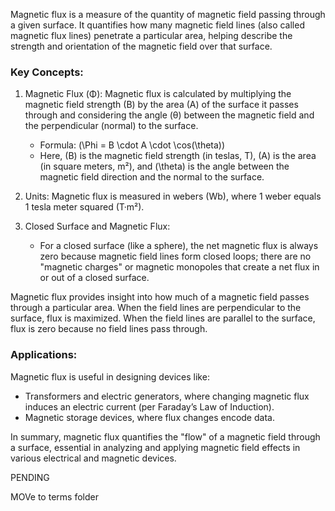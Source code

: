 Magnetic flux is a measure of the quantity of magnetic field passing through a given surface. It quantifies how many magnetic field lines (also called magnetic flux lines) penetrate a particular area, helping describe the strength and orientation of the magnetic field over that surface.

### Key Concepts:

1. Magnetic Flux (Φ): Magnetic flux is calculated by multiplying the magnetic field strength (B) by the area (A) of the surface it passes through and considering the angle (θ) between the magnetic field and the perpendicular (normal) to the surface.
   - Formula: \(\Phi = B \cdot A \cdot \cos(\theta)\)
   - Here, \(B\) is the magnetic field strength (in teslas, T), \(A\) is the area (in square meters, m²), and \(\theta\) is the angle between the magnetic field direction and the normal to the surface.

2. Units: Magnetic flux is measured in webers (Wb), where 1 weber equals 1 tesla meter squared (T·m²).

3. Closed Surface and Magnetic Flux:
   - For a closed surface (like a sphere), the net magnetic flux is always zero because magnetic field lines form closed loops; there are no "magnetic charges" or magnetic monopoles that create a net flux in or out of a closed surface.

Magnetic flux provides insight into how much of a magnetic field passes through a particular area. When the field lines are perpendicular to the surface, flux is maximized. When the field lines are parallel to the surface, flux is zero because no field lines pass through.

### Applications:

Magnetic flux is useful in designing devices like:

- Transformers and electric generators, where changing magnetic flux induces an electric current (per Faraday’s Law of Induction).
- Magnetic storage devices, where flux changes encode data.

In summary, magnetic flux quantifies the "flow" of a magnetic field through a surface, essential in analyzing and applying magnetic field effects in various electrical and magnetic devices.

PENDING

MOVe to terms folder